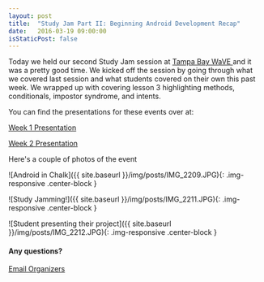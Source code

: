 ```yaml
---
layout: post
title:  "Study Jam Part II: Beginning Android Development Recap"
date:   2016-03-19 09:00:00
isStaticPost: false
---
```

Today we held our second Study Jam session at [Tampa Bay WaVE ](//www.tampabaywave.org/) and it was a pretty good time. We kicked off the session by going through what we covered last session and what students covered on their own this past week. We wrapped up with covering lesson 3 highlighting methods, conditionals, impostor syndrome, and intents.

You can find the presentations for these events over at:

[Week 1 Presentation](https://docs.google.com/presentation/d/1Gv1Zfj9Ck2RrucAWO4KK6Je2L8zkqK-vgQw00xBXKHY/edit?usp=sharing)


[Week 2 Presentation](//docs.google.com/presentation/d/1V77yk8A7pmrXcBe_lfjafl1FGmVn-UevgEMQc-lkCI8/edit?usp=sharing)

Here's a couple of photos of the event

![Android in Chalk]({{ site.baseurl }}/img/posts/IMG_2209.JPG){: .img-responsive .center-block }

![Study Jamming!]({{ site.baseurl }}/img/posts/IMG_2211.JPG){: .img-responsive .center-block }

![Student presenting their project]({{ site.baseurl }}/img/posts/IMG_2212.JPG){: .img-responsive .center-block }

#### Any questions?
[Email Organizers](mailto:mike@traversoft.com)
